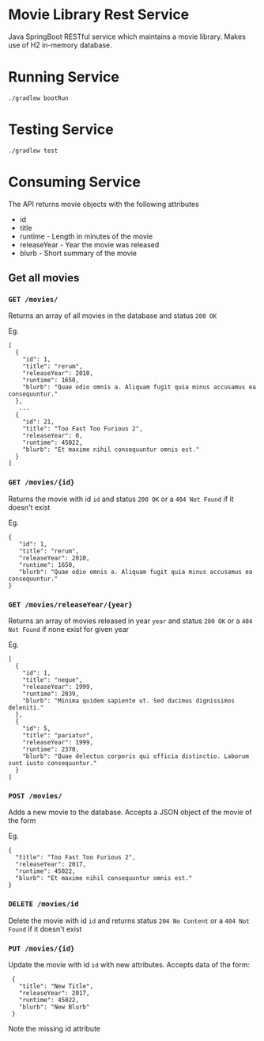 # Movie Library Rest Service

Java SpringBoot RESTful service which maintains a movie library. Makes use of H2 in-memory database.

# Running Service

`./gradlew bootRun`

# Testing Service
`./gradlew test`


# Consuming Service

The API returns movie objects with the following attributes

- id
- title
- runtime - Length in minutes of the movie
- releaseYear - Year the movie was released
- blurb - Short summary of the movie

## Get all movies

### `GET /movies/`
 
 Returns an array of all movies in the database and status `200 OK`
 
 Eg.
 ```
 [
   {
     "id": 1,
     "title": "rerum",
     "releaseYear": 2010,
     "runtime": 1650,
     "blurb": "Quae odio omnis a. Aliquam fugit quia minus accusamus ea consequuntur."
   },
   	...
   {
     "id": 21,
     "title": "Too Fast Too Furious 2",
     "releaseYear": 0,
     "runtime": 45022,
     "blurb": "Et maxime nihil consequuntur omnis est."
   }
 ]
 ```
 
 ### `GET /movies/{id}`
 
 Returns the movie with id `id` and status `200 OK` or a `404 Not Found` if it doesn't exist
 
 Eg.
 ```
{
    "id": 1,
    "title": "rerum",
    "releaseYear": 2010,
    "runtime": 1650,
    "blurb": "Quae odio omnis a. Aliquam fugit quia minus accusamus ea consequuntur."
}
 ```
 
 
  ### `GET /movies/releaseYear/{year}`
  
  Returns an array of movies released in year `year` and status `200 OK` or a `404 Not Found` if none exist for given year
  
  Eg.
  
  ```
  [
    {
      "id": 1,
      "title": "neque",
      "releaseYear": 1999,
      "runtime": 2039,
      "blurb": "Minima quidem sapiente ut. Sed ducimus dignissimos deleniti."
    },
    {
      "id": 5,
      "title": "pariatur",
      "releaseYear": 1999,
      "runtime": 2370,
      "blurb": "Quae delectus corporis qui officia distinctio. Laborum sunt iusto consequuntur."
    }
  ]
 ```
  

 
 ### `POST /movies/`
 
 Adds a new movie to the database. Accepts a JSON object of the movie of the form
 
 Eg.
 ``` 
 {
   "title": "Too Fast Too Furious 2",
   "releaseYear": 2017,
   "runtime": 45022,
   "blurb": "Et maxime nihil consequuntur omnis est."
 }
 ```

### `DELETE /movies/id`
 
 Delete the movie with id `id` and returns status `204 No Content` or a `404 Not Found` if it doesn't exist
 

### `PUT /movies/{id}`

 Update the movie with id `id` with new attributes. Accepts data of the form: 
 
```
 {
   "title": "New Title",
   "releaseYear": 2017,
   "runtime": 45022,
   "blurb": "New Blurb"
 }
```
Note the missing id attribute